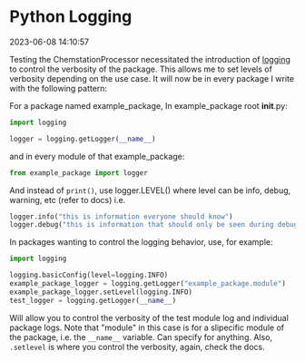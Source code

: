 # Python Logging

2023-06-08 14:10:57

Testing the ChemstationProcessor necessitated the introduction of [logging](https://docs.python.org/3/howto/logging.html) to control the verbosity of the package. This allows me to set levels of verbosity depending on the use case. It will now be in every package I write with the following pattern:

For a package named example_package, In example_package root __init__.py:

```python
import logging

logger = logging.getLogger(__name__)
```

and in every module of that example_package:

```python
from example_package import logger
```

And instead of `print()`, use logger.LEVEL() where level can be info, debug, warning, etc (refer to docs) i.e.

```python
logger.info("this is information everyone should know")
logger.debug("this is information that should only be seen during debugging")
```

In packages wanting to control the logging behavior, use, for example:

```python
import logging

logging.basicConfig(level=logging.INFO)
example_package_logger = logging.getLogger("example_package.module")
example_package_logger.setLevel(logging.INFO)
test_logger = logging.getLogger(__name__)
```

Will allow you to control the verbosity of the test module log and individual package logs. Note that "module" in this case is for a slipecific module of the package, i.e. the `__name__` variable. Can specify for anything. Also, `.setlevel` is where you control the verbosity, again, check the docs.